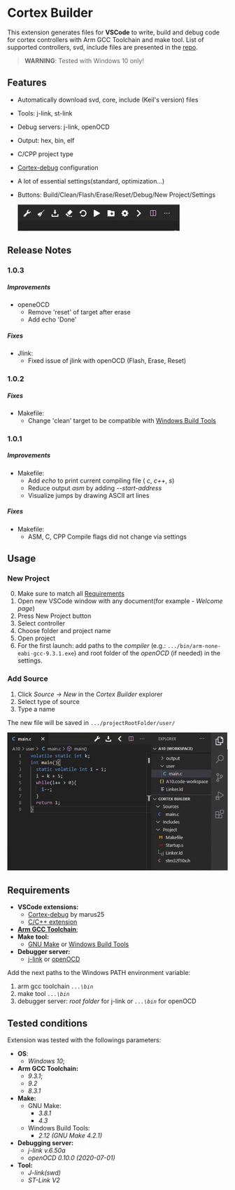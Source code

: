 # Cortex Builder

This extension generates files for **VSCode** to write, build and debug code for cortex controllers with Arm GCC Toolchain and make tool. List of supported controllers, svd, include files are presented in the [repo](https://github.com/7bnx/Cortex-Builder-Essentials).

> **WARNING**: Tested with Windows 10 only!

## Features
 - Automatically download svd, core, include (Keil's version) files
 - Tools: j-link, st-link
 - Debug servers: j-link, openOCD
 - Output: hex, bin, elf
 - C/CPP project type
 - [Cortex-debug](https://marketplace.visualstudio.com/items?itemName=marus25.cortex-debug) configuration
 - A lot of essential settings(standard, optimization...)
 - Buttons: Build/Clean/Flash/Erase/Reset/Debug/New Project/Settings
  
    ![MenuBar](https://raw.githubusercontent.com/7bnx/Cortex-Builder/master/resources/media/MenuBar.gif)

## Release Notes

### 1.0.3

##### Improvements

 - openeOCD
     - Remove 'reset' of target after erase
     - Add echo 'Done'

##### Fixes 

 - Jlink:
     - Fixed issue of jlink with openOCD (Flash, Erase, Reset)

### 1.0.2

##### Fixes 

 - Makefile:
     - Change 'clean' target to be compatible with [Windows Build Tools](https://github.com/xpack-dev-tools/windows-build-tools-xpack/releases)

### 1.0.1

##### Improvements 

 - Makefile:
     - Add *echo* to print current compiling file ( *c*, *c++*, *s*)
     - Reduce output *asm* by adding *--start-address*
     - Visualize jumps by drawing ASCII art lines

##### Fixes 

 - Makefile:
     - ASM, C, CPP Compile flags did not change via settings


## Usage

### New Project
0. Make sure to match all [Requirements](#Requirements)
1. Open new VSCode window with any document(for example - *Welcome page*)
2. Press New Project button
3. Select controller
4. Choose folder and project name
5. Open project
6. For the first launch: add paths to the *compiler* (e.g.: `.../bin/arm-none-eabi-gcc-9.3.1.exe`) and root folder of the *openOCD* (if needed) in the settings. 

### Add Source
1. Click *Source -> New* in the *Cortex Builder* explorer
2. Select type of source
3. Type a name
 
The new file will be saved in `.../projectRootFolder/user/`

![Add Source](https://raw.githubusercontent.com/7bnx/Cortex-Builder/master/resources/media/AddSource.gif)



## Requirements
- **VSCode extensions:**
    - [Cortex-debug](https://marketplace.visualstudio.com/items?itemName=marus25.cortex-debug) by marus25
    - [C/C++ extension](https://marketplace.visualstudio.com/items?itemName=ms-vscode.cpptools)
- [**Arm GCC Toolchain**](https://github.com/xpack-dev-tools/arm-none-eabi-gcc-xpack/releases/);
- **Make tool:**
    - [GNU Make](http://gnuwin32.sourceforge.net/packages/make.htm) or [Windows Build Tools](https://github.com/xpack-dev-tools/windows-build-tools-xpack/releases)
- **Debugger server:**
    - [j-link](https://www.segger.com/downloads/jlink/#J-LinkSoftwareAndDocumentationPack) or [openOCD](https://gnutoolchains.com/arm-eabi/openocd/)

Add the next paths to the Windows PATH environment variable:
1. arm gcc toolchain *`...\bin`*
2. make tool *`...\bin`*
3. debugger server: *root folder* for j-link or *`...\bin`* for openOCD
## Tested conditions

Extension was tested with the followings parameters:

- **OS**:
    - *Windows 10*;
- **Arm GCC Toolchain:**
    - *9.3.1*;
    - *9.2*
    - *8.3.1*
- **Make:**
    - GNU Make:
        - *3.8.1*
        - *4.3*
    - Windows Build Tools:
        - *2.12 (GNU Make 4.2.1)*
- **Debugging server:**
    - *j-link v.6.50a*
    - *openOCD 0.10.0 (2020-07-01)*
- **Tool:**
    - *J-link(swd)*
    - *ST-Link V2*

